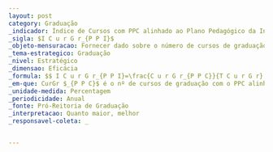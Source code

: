 ```yaml
---
layout: post
category: Graduação
_indicador: Índice de Cursos com PPC alinhado ao Plano Pedagógico da Instituição – PPI
_sigla: $I C u r G r_{P P I}$
_objeto-mensuracao: Fornecer dado sobre o número de cursos de graduação com o Plano Pedagógico do Curso de Graduação – PPC alinhado ao Plano Pedagógico da Instituição – PPI
_tema-estrategico: Graduação
_nivel: Estratégico
_dimensao: Eficácia
_formula: $$ I C u r G r_{P P I}=\frac{C u r G r_{P P C}}{T C u r G r} \times 100 $$
_em-que: CurGr $_{P P C}$ é o nº de cursos de graduação com o PPC alinhado ao PPI; e TCurGr é o nº total de cursos de graduação.
_unidade-medida: Percentagem
_periodicidade: Anual
_fonte: Pró-Reitoria de Graduação
_interpretacao: Quanto maior, melhor
_responsavel-coleta: _


---
```


